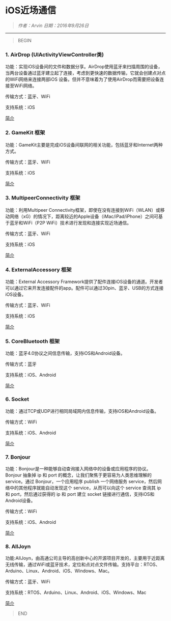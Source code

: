 # iOS近场通信

> *作者：Arvin 日期：2016年9月26日*

---------------------------------

>BEGIN

### 1. AirDrop (UIActivityViewController类)

功能：实现iOS设备间的文件和数据分享。AirDrop使用蓝牙来扫描周围的设备，当两台设备通过蓝牙建立起了连接，考虑到更快速的数据传输，它就会创建点对点的WiFi网络来连接两部iOS 设备。但并不意味着为了使用AirDrop而需要把设备连接至WiFi网络。

传输方式：蓝牙、WiFi

支持系统：iOS

[简介](http://www.cocoachina.com/industry/20131105/7295.html)


### 2. GameKit 框架

功能：GameKit主要是完成iOS设备间联网的相关功能，包括蓝牙和Internet两种方式。

传输方式：蓝牙、WiFi

支持系统：iOS

[简介](http://www.cocoachina.com/bbs/read.php?tid=97953)


### 3. MultipeerConnectivity 框架

功能：利用Multipeer Connectivity框架，即使在没有连接到WiFi（WLAN）或移动网络（xG）的情况下，距离较近的Apple设备（iMac/iPad/iPhone）之间可基于蓝牙和WiFi（P2P WiFi）技术进行发现和连接实现近场通信。

传输方式：蓝牙、WiFi

支持系统：iOS

[简介](http://blog.csdn.net/phunxm/article/details/43450167)


### 4. ExternalAccessory 框架

功能：External Accessory Framework提供了配件连接iOS设备的通道。开发者可以通过它来开发连接配件的app。配件可以通过30pin、蓝牙、USB的方式连接iOS设备。

传输方式：蓝牙、WiFi

支持系统：iOS

[简介](http://www.cnblogs.com/evangwt/archive/2013/04/04/2999661.html)


### 5. CoreBluetooth 框架

功能：蓝牙4.0协议之间信息传输，支持iOS和Android设备。

传输方式：蓝牙

支持系统：iOS、Android

[简介](http://blog.csdn.net/pony_maggie/article/details/26740237)


### 6. Socket 

功能：通过TCP或UDP进行相同局域网内信息传输，支持iOS和Android设备。

传输方式：WiFi

支持系统：iOS、Android

[简介](http://blog.csdn.net/kesalin/article/details/8798039)


### 7. Bonjour

功能：Bonjour是一种能够自动查询接入网络中的设备或应用程序的协议。Bonjour 抽象掉 ip 和 port 的概念，让我们聚焦于更容易为人类思维理解的 service。通过 Bonjour，一个应用程序 publish 一个网络服务 service，然后网络中的其他程序就能自动发现这个 service，从而可以向这个 service 查询其 ip 和 port，然后通过获得的 ip 和 port 建立 socket 链接进行通信，支持iOS和Android设备。

传输方式：WiFi

支持系统：iOS、Android

[简介](http://www.cnblogs.com/kesalin/archive/2011/09/15/cocoa_bonjour.html)


### 8. AllJoyn
功能:AllJoyn，由高通公司主导的高创新中心的开源项目开发的，主要用于近距离无线传输，通过WiFi或蓝牙技术，定位和点对点文件传输。支持平台：RTOS、Arduino、Linux、Android、iOS、Windows、Mac。

传输方式：蓝牙、WiFi

支持系统：RTOS、Arduino、Linux、Android、iOS、Windows、Mac

[简介](https://allseenalliance.org/framework/documentation/develop/tutorial/ios)

>END

